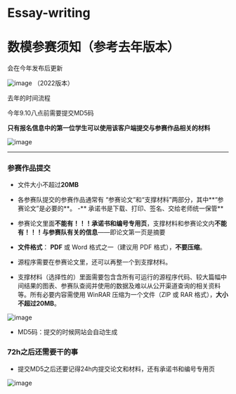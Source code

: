 # Essay-writing
# 数模参赛须知（参考去年版本）

会在今年发布后更新

![image](https://github.com/CUMCM2023-111/Essay-writing/assets/136955812/bb70a53a-356e-4b98-a000-3b43e1959d62)
   （2022版本）

去年的时间流程



今年9.10八点前需要提交MD5码

**只有报名信息中的第一位学生可以使用该客户端提交与参赛作品相关的材料**

![image](https://github.com/CUMCM2023-111/Essay-writing/assets/136955812/2864f54b-ccb6-4852-99ed-fc0e646e20b6)


---

### 参赛作品提交

- 文件大小不超过**20MB**

- 各参赛队提交的参赛作品通常有 “参赛论文”和“支撑材料”两部分，其中**“参赛论文”是必要的**。
-** 承诺书是下载、打印、签名、交给老师统一保管**

- 参赛论文里面**不能有！！！承诺书和编号专用页**，支撑材料和参赛论文内**不能有！！！与参赛队有关的信息**——即论文第一页是摘要

- **文件格式**： **PDF** 或 Word 格式之一（建议用 PDF 格式），**不要压缩**。

- 源程序需要在参赛论文里，还可以再整一个到支撑材料。


- 支撑材料（选择性的）里面需要包含含所有可运行的源程序代码、较大篇幅中间结果的图表、参赛队查阅并使用的数据及难以从公开渠道查询的相关资料等。所有必要内容需使用 WinRAR 压缩为一个文件（ZIP 或 RAR 格式），**大小不超过20MB**。


![image](https://github.com/CUMCM2023-111/Essay-writing/assets/136955812/82b09214-1a98-4257-8243-285b36825174)

- MD5码：提交的时候网站会自动生成

### 72h之后还需要干的事

- 提交MD5之后还要记得24h内提交论文和材料，还有承诺书和编号专用页

![image](https://github.com/CUMCM2023-111/Essay-writing/assets/136955812/d7037962-43f3-482c-b4ee-f7a9c6b941b6)









